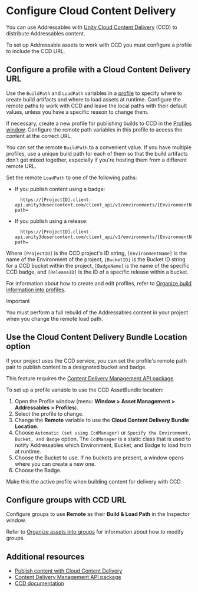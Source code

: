 # Configure Cloud Content Delivery

You can use Addressables with [Unity Cloud Content Delivery](https://docs.unity.com/ccd/UnityCCD.html) (CCD) to distribute Addressables content.

To set up Addressable assets to work with CCD you must configure a profile to include the CCD URL.

## Configure a profile with a Cloud Content Delivery URL

Use the `BuildPath` and `LoadPath` variables in a [profile](profiles-create.md) to specify where to create build artifacts and where to load assets at runtime. Configure the remote paths to work with CCD and leave the local paths with their default values, unless you have a specific reason to change them.

If necessary, create a new profile for publishing builds to CCD in the [Profiles window](addressables-profiles-window.md). Configure the remote path variables in this profile to access the content at the correct URL.

You can set the remote `BuildPath` to a convenient value. If you have multiple profiles, use a unique build path for each of them so that the build artifacts don't get mixed together, especially if you're hosting them from a different remote URL.

Set the remote `LoadPath` to one of the following paths:

* If you publish content using a badge:
  ```
    https://[ProjectID].client-api.unity3dusercontent.com/client_api/v1/environments/[EnvironmentName]/buckets/[BucketID]/release_by_badge/[BadgeName]/entry_by_path/content/?path=

  ```
* If you publish using a release:
  ```
    https://[ProjectID].client-api.unity3dusercontent.com/client_api/v1/environments/[EnvironmentName]/buckets/[BucketID]/releases/[ReleaseID]/entry_by_path/content/?path=

  ```

Where `[ProjectID]` is the CCD project's ID string, `[EnvironmentName]` is the name of the Environment of the project, `[BucketID]` is the Bucket ID string for a CCD bucket within the project, `[BadgeName]` is the name of the specific CCD badge, and `[ReleaseID]` is the ID of a specific release within a bucket.

For information about how to create and edit profiles, refer to [Organize build information into profiles](profiles-introduction.md).

> [!IMPORTANT]
> You must perform a full rebuild of the Addressables content in your project when you change the remote load path.

## Use the Cloud Content Delivery Bundle Location option

If your project uses the CCD service, you can set the profile's remote path pair to publish content to a designated bucket and badge.

This feature requires the [Content Delivery Management API package](https://services.docs.unity.com/content-delivery-client/index.html).

To set up a profile variable to use the CCD AssetBundle location:

1. Open the Profile window (menu: __Window > Asset Management > Addressables > Profiles__).
2. Select the profile to change.
3. Change the __Remote__ variable to use the __Cloud Content Delivery__ __Bundle Location__.
4. Choose `Automatic (set using CcdManager)` or `Specify the Environment, Bucket, and Badge` option. The `CcdManager` is a static class that is used to notify Addressables which Environment, Bucket, and Badge to load from at runtime.
5. Choose the Bucket to use. If no buckets are present, a window opens where you can create a new one.
6. Choose the Badge.

Make this the active profile when building content for delivery with CCD.

## Configure groups with CCD URL

Configure groups to use __Remote__ as their __Build & Load Path__ in the Inspector window.

Refer to [Organize assets into groups](groups-intro.md) for information about how to modify groups.

## Additional resources

* [Publish content with Cloud Content Delivery](ccd-publish.md)
* [Content Delivery Management API package](https://services.docs.unity.com/content-delivery-client/index.html)
* [CCD documentation](https://docs.unity.com/ugs/manual/ccd/manual/UnityCCD)